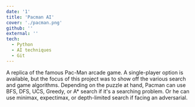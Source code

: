 ```yaml
---
date: '1'
title: 'Pacman AI'
cover: './pacman.png'
github: ''
external: ''
tech:
  - Python
  - AI techniques
  - Git
---
```


A replica of the famous Pac-Man arcade game. A single-player option is available, but the focus of this project was to show off the various search and game algorithms. Depending on the puzzle at hand, Pacman can use BFS, DFS, UCS, Greedy, or A\* search if it's a searching problem. Or he can use minimax, expectimax, or depth-limited search if facing an adversarial.
